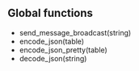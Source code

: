 ## Global functions
- send_message_broadcast(string)
- encode_json(table)
- encode_json_pretty(table)
- decode_json(string)
